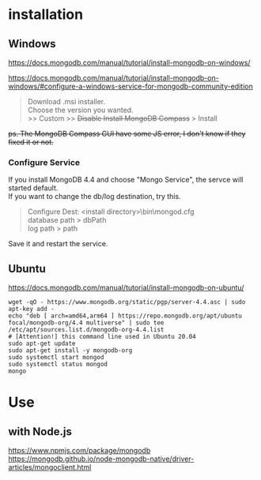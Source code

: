 # installation

## Windows
https://docs.mongodb.com/manual/tutorial/install-mongodb-on-windows/

https://docs.mongodb.com/manual/tutorial/install-mongodb-on-windows/#configure-a-windows-service-for-mongodb-community-edition

> Download .msi installer.\
> Choose the version you wanted.\
> \>\> Custom \>\> ~~Disable Install MongoDB Compass~~ \> Install

~~ps. The MongoDB Compass GUI have some JS error, I don't know if they fixed it or not.~~

### Configure Service
If you install MongoDB 4.4 and choose "Mongo Service", the servce will started default.\
If you want to change the db/log destination, try this.

> Configure Dest: \<install directory\>\bin\mongod.cfg\
> database path \> dbPath\
> log path \> path

Save it and restart the service.

## Ubuntu
https://docs.mongodb.com/manual/tutorial/install-mongodb-on-ubuntu/

    wget -qO - https://www.mongodb.org/static/pgp/server-4.4.asc | sudo apt-key add -
    echo "deb [ arch=amd64,arm64 ] https://repo.mongodb.org/apt/ubuntu focal/mongodb-org/4.4 multiverse" | sudo tee /etc/apt/sources.list.d/mongodb-org-4.4.list 
    # [Attention!] this command line used in Ubuntu 20.04
    sudo apt-get update
    sudo apt-get install -y mongodb-org
    sudo systemctl start mongod
    sudo systemctl status mongod
    mongo

# Use

## with Node.js
https://www.npmjs.com/package/mongodb
https://mongodb.github.io/node-mongodb-native/driver-articles/mongoclient.html